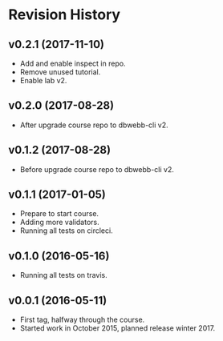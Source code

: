 Revision History
=====================

v0.2.1 (2017-11-10)
---------------------

* Add and enable inspect in repo.
* Remove unused tutorial.
* Enable lab v2.


v0.2.0 (2017-08-28)
---------------------

* After upgrade course repo to dbwebb-cli v2.


v0.1.2 (2017-08-28)
---------------------

* Before upgrade course repo to dbwebb-cli v2.


v0.1.1 (2017-01-05)
---------------------

* Prepare to start course.
* Adding more validators.
* Running all tests on circleci.


v0.1.0 (2016-05-16)
---------------------

* Running all tests on travis.


v0.0.1 (2016-05-11)
---------------------

* First tag, halfway through the course.
* Started work in October 2015, planned release winter 2017.
